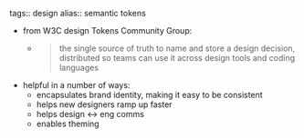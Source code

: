 tags:: design
alias:: semantic tokens

- from W3C design Tokens Community Group:
	- > the single source of truth to name and store a design decision, distributed so teams can use it across design tools and coding languages
- helpful in a number of ways:
	- encapsulates brand identity, making it easy to be consistent
	- helps new designers ramp up faster
	- helps design <-> eng comms
	- enables theming